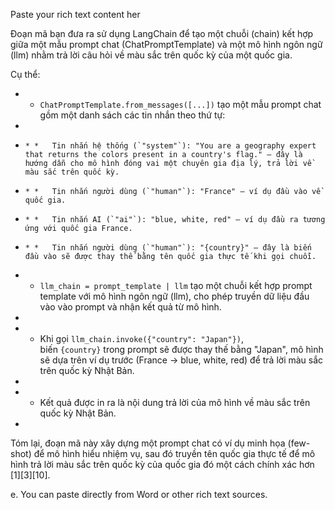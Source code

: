 Paste your rich text content her

Đoạn mã bạn đưa ra sử dụng LangChain để tạo một chuỗi (chain) kết hợp giữa một mẫu prompt chat (ChatPromptTemplate) và một mô hình ngôn ngữ (llm) nhằm trả lời câu hỏi về màu sắc trên quốc kỳ của một quốc gia.

Cụ thể:

* *   `ChatPromptTemplate.from_messages([...])` tạo một mẫu prompt chat gồm một danh sách các tin nhắn theo thứ tự:
*     
*     * *   Tin nhắn hệ thống (`"system"`): "You are a geography expert that returns the colors present in a country's flag." — đây là hướng dẫn cho mô hình đóng vai một chuyên gia địa lý, trả lời về màu sắc trên quốc kỳ.
*     * *   Tin nhắn người dùng (`"human"`): "France" — ví dụ đầu vào về quốc gia.
*     * *   Tin nhắn AI (`"ai"`): "blue, white, red" — ví dụ đầu ra tương ứng với quốc gia France.
*     * *   Tin nhắn người dùng (`"human"`): "{country}" — đây là biến đầu vào sẽ được thay thế bằng tên quốc gia thực tế khi gọi chuỗi.
* *   `llm_chain = prompt_template | llm` tạo một chuỗi kết hợp prompt template với mô hình ngôn ngữ (llm), cho phép truyền dữ liệu đầu vào vào prompt và nhận kết quả từ mô hình.
*     
* *   Khi gọi `llm_chain.invoke({"country": "Japan"})`, biến `{country}` trong prompt sẽ được thay thế bằng "Japan", mô hình sẽ dựa trên ví dụ trước (France -> blue, white, red) để trả lời màu sắc trên quốc kỳ Nhật Bản.
*     
* *   Kết quả được in ra là nội dung trả lời của mô hình về màu sắc trên quốc kỳ Nhật Bản.
*     

Tóm lại, đoạn mã này xây dựng một prompt chat có ví dụ minh họa (few-shot) để mô hình hiểu nhiệm vụ, sau đó truyền tên quốc gia thực tế để mô hình trả lời màu sắc trên quốc kỳ của quốc gia đó một cách chính xác hơn \[1\]\[3\]\[10\].

e. You can paste directly from Word or other rich text sources.